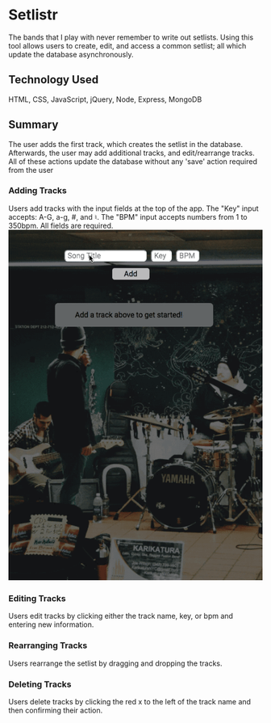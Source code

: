 # Setlistr
The bands that I play with never remember to write out setlists. Using this tool allows users to create, edit, and access a common setlist; all which update the database asynchronously.

## Technology Used
HTML, CSS, JavaScript, jQuery, Node, Express, MongoDB

## Summary
The user adds the first track, which creates the setlist in the database. Afterwards, the user may add additional tracks, and edit/rearrange tracks. All of these actions update the database without any 'save' action required from the user

### Adding Tracks
Users add tracks with the input fields at the top of the app. The "Key" input accepts: A-G, a-g, #, and ♮. The "BPM" input accepts numbers from 1 to 350bpm. All fields are required.
![add track video](https://github.com/chasingSublimity/Setlistr/blob/master/readme-videos/add-track.gif)

### Editing Tracks
Users edit tracks by clicking either the track name, key, or bpm and entering new information. 

### Rearranging Tracks
Users rearrange the setlist by dragging and dropping the tracks.

### Deleting Tracks
Users delete tracks by clicking the red x to the left of the track name and then confirming their action.